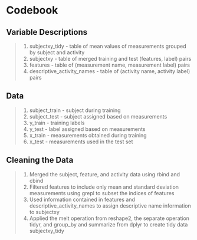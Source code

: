 Codebook
========

Variable Descriptions
---------------------

> 1. subjectxy_tidy - table of mean values of measurements grouped by subject and activity
> 2. subjectxy - table of merged training and test (features, label) pairs
> 3. features - table of (measurement name, measurement label) pairs
> 4. descriptive_activity_names - table of (activity name, activity label) pairs


Data
----

> 1. subject_train - subject during training
> 2. subject_test - subject assigned based on measurements
> 3. y_train - training labels
> 4. y_test - label assigned based on measurements
> 5. x_train - measurements obtained during training
> 6. x_test - measurements used in the test set

Cleaning the Data
-----------------

> 1. Merged the subject, feature, and activity data using rbind and cbind
> 2. Filtered features to include only mean and standard deviation measurements using grepl to subset the indices of features
> 3. Used information contained in features and descriptive_activity_names to assign descriptive name information to subjectxy
> 4. Applied the melt operation from reshape2, the separate operation tidyr, and group_by and summarize from dplyr to create tidy data subjectxy_tidy
